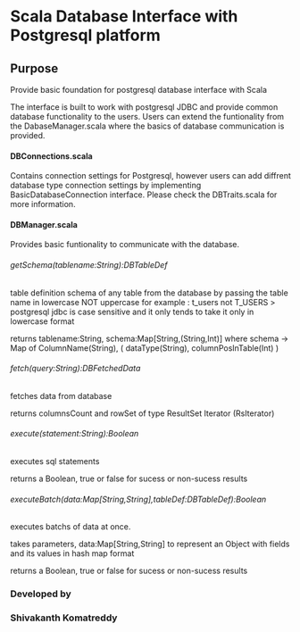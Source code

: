 # Scala Database Interface with Postgresql platform

## Purpose

Provide basic foundation for postgresql database interface with Scala

The interface is built to work with postgresql JDBC and provide common database functionality to the users.
Users can extend the funtionality from the DabaseManager.scala where the basics of database communication is provided.


#### DBConnections.scala

Contains connection settings for Postgresql, however users can add diffrent database type connection settings by implementing 
BasicDatabaseConnection interface. Please check the DBTraits.scala for more information.

#### DBManager.scala

Provides basic funtionality to communicate with the database.

###### getSchema(tablename:String):DBTableDef
table definition schema of any table from the database by passing the table name in lowercase NOT uppercase
for example : t_users not T_USERS > postgresql jdbc is case sensitive and it only tends to take it only in lowercase format

returns tablename:String, schema:Map[String,(String,Int)]
where schema -> Map of ColumnName(String), ( dataType(String), columnPosInTable(Int) )

###### fetch(query:String):DBFetchedData
fetches data from database

returns columnsCount and rowSet of type ResultSet Iterator (RsIterator)

###### execute(statement:String):Boolean
executes sql statements

returns a Boolean, true or false for sucess or non-sucess results

###### executeBatch(data:Map[String,String],tableDef:DBTableDef):Boolean
executes batchs of data at once. 

takes parameters, data:Map[String,String] to represent an Object with fields and its values in hash map format

returns a Boolean, true or false for sucess or non-sucess results

### Developed by
### Shivakanth Komatreddy
